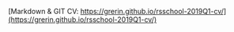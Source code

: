 [Markdown & GIT CV: https://grerin.github.io/rsschool-2019Q1-cv/](https://grerin.github.io/rsschool-2019Q1-cv/)
